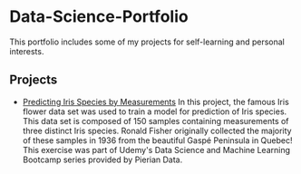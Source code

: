 # Data-Science-Portfolio
This portfolio includes some of my projects for self-learning and personal interests.

## Projects

- [Predicting Iris Species by Measurements](https://github.com/Liaotimo/Data-Science-Portfolio/tree/main/Gaspe%20Iris%20Classification%20Project)
In this project, the famous Iris flower data set was used to train a model for prediction of Iris species. This data set is composed of 150 samples containing measurements of three distinct Iris species. Ronald Fisher originally collected the majority of these samples in 1936 from the beautiful Gaspé Peninsula in Quebec!
This exercise was part of Udemy's Data Science and Machine Learning Bootcamp series provided by Pierian Data.
